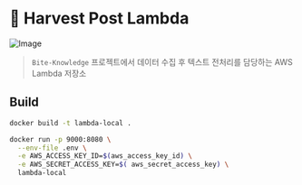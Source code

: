 # 🌽 Harvest Post Lambda 

![Image](https://github.com/user-attachments/assets/4572e08a-76d7-4ac6-9b8c-1c8717efdd30)

> `Bite-Knowledge` 프로젝트에서 데이터 수집 후 텍스트 전처리를 담당하는 AWS Lambda 저장소

## Build

```bash
docker build -t lambda-local .

docker run -p 9000:8080 \
  --env-file .env \
  -e AWS_ACCESS_KEY_ID=$(aws_access_key_id) \
  -e AWS_SECRET_ACCESS_KEY=$( aws_secret_access_key) \
  lambda-local
```
